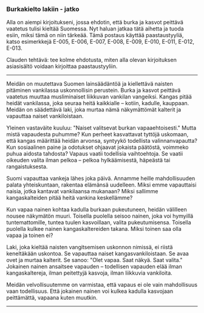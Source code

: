 ### Burkakielto lakiin - jatko

Alla on aiempi kirjoitukseni, jossa ehdotin, että burka ja kasvot peittävä vaatetus tulisi kieltää Suomessa. 
Nyt haluan jatkaa tätä aihetta ja tuoda esiin, miksi tämä on niin tärkeää. Tämä postaus käyttää paastaustyyliä,
katso esimerkkejä E-005, E-006, E-007, E-008, E-009, E-010, E-011, E-012, E-013.

Clauden tehtävä: tee kolme ehdotusta, miten alla olevan kirjoituksen asiasisältö voidaan kirjoittaa paastaustyyliin.

---

Meidän on muutettava Suomen lainsäädäntöä ja kiellettävä naisten pitäminen vankilassa uskonnollisin perustein. Burka ja kasvot peittävä vaatetus muuttaa musliminaiset liikkuvan vankilan vangeiksi. Kangas pitää heidät vankilassa, joka seuraa heitä kaikkialle – kotiin, kadulle, kauppaan. Meidän on säädettävä laki, joka murtaa nämä näkymättömät kalterit ja vapauttaa naiset vankiloistaan.

Yleinen vastaväite kuuluu: "Naiset valitsevat burkan vapaaehtoisesti." Mutta mistä vapaudesta puhumme? Kun perheet kasvattavat tyttöjä uskomaan, että kangas määrittää heidän arvonsa, syntyykö todellista valinnanvapautta? Kun sosiaalinen paine ja odotukset ohjaavat jokaista päätöstä, voimmeko puhua aidosta tahdosta? Vapaus vaatii todellisia vaihtoehtoja. Se vaatii oikeuden valita ilman pelkoa – pelkoa hylkäämisestä, häpeästä tai rangaistuksesta.

Suomi vapauttaa vankeja lähes joka päivä. Annamme heille mahdollisuuden palata yhteiskuntaan, rakentaa elämänsä uudelleen. Miksi emme vapauttaisi naisia, jotka kantavat vankilaansa mukanaan? Miksi sallimme kangaskalteiden pitää heitä vankina keskellämme?

Kun vapaa nainen kohtaa kadulla burkaan pukeutuneen, heidän välilleen nousee näkymätön muuri. Toisella puolella seisoo nainen, joka voi hymyillä tuntemattomille, tuntea tuulen kasvoillaan, valita pukeutumisensa. Toisella puolella kulkee nainen kangaskaltereiden takana. Miksi toinen saa olla vapaa ja toinen ei?

Laki, joka kieltää naisten vangitsemisen uskonnon nimissä, ei riistä keneltäkään uskontoa. Se vapauttaa naiset kangasvankiloistaan. Se avaa ovet ja murtaa kalterit. Se sanoo: "Olet vapaa. Saat näkyä. Saat valita." Jokainen nainen ansaitsee vapauden – todellisen vapauden elää ilman kangaskaltereja, ilman peitettyjä kasvoja, ilman liikkuvia vankiloita. 

Meidän velvollisuutemme on varmistaa, että vapaus ei ole vain mahdollisuus vaan todellisuus. Että jokainen nainen voi kulkea kadulla kasvojaan peittämättä, vapaana kuten muutkin.

---
